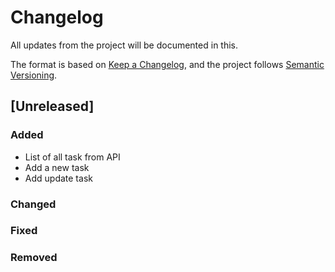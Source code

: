 # Changelog
All updates from the project will be documented in this.

The format is based on [Keep a Changelog](https://keepachangelog.com/en/1.0.0/),
 and the project follows [Semantic Versioning](https://semver.org/spec/v2.0.0.html).

## [Unreleased]

### Added
- List of all task from API
- Add a new task
- Add update task

### Changed

### Fixed

### Removed